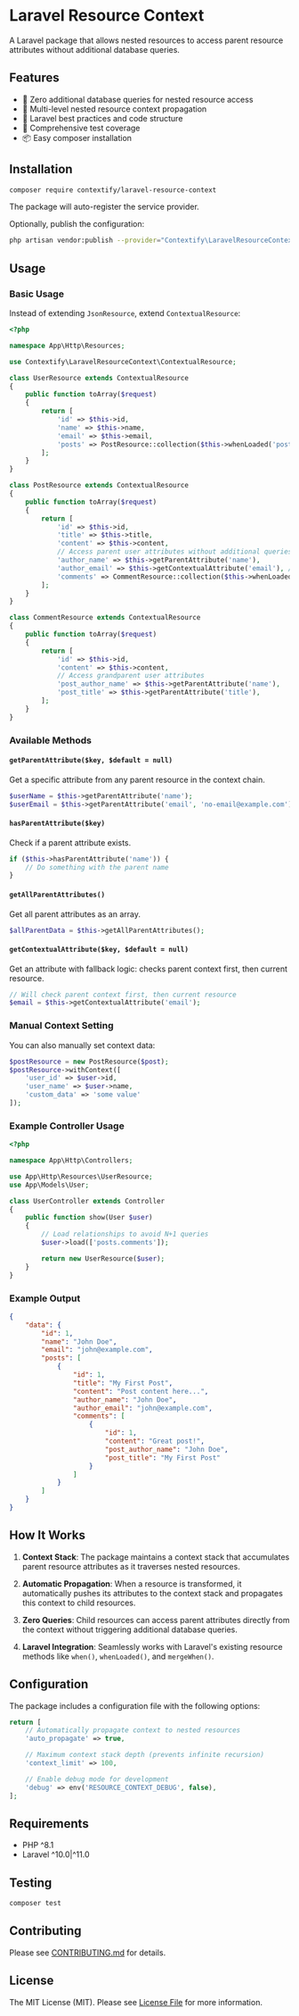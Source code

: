 # Laravel Resource Context

A Laravel package that allows nested resources to access parent resource attributes without additional database queries.

## Features

- 🚀 Zero additional database queries for nested resource access
- 🔗 Multi-level nested resource context propagation
- 🎯 Laravel best practices and code structure
- 🧪 Comprehensive test coverage
- 📦 Easy composer installation

## Installation

```bash
composer require contextify/laravel-resource-context
```

The package will auto-register the service provider.

Optionally, publish the configuration:

```bash
php artisan vendor:publish --provider="Contextify\LaravelResourceContext\ResourceContextServiceProvider" --tag="config"
```

## Usage

### Basic Usage

Instead of extending `JsonResource`, extend `ContextualResource`:

```php
<?php

namespace App\Http\Resources;

use Contextify\LaravelResourceContext\ContextualResource;

class UserResource extends ContextualResource
{
    public function toArray($request)
    {
        return [
            'id' => $this->id,
            'name' => $this->name,
            'email' => $this->email,
            'posts' => PostResource::collection($this->whenLoaded('posts')),
        ];
    }
}

class PostResource extends ContextualResource
{
    public function toArray($request)
    {
        return [
            'id' => $this->id,
            'title' => $this->title,
            'content' => $this->content,
            // Access parent user attributes without additional queries
            'author_name' => $this->getParentAttribute('name'),
            'author_email' => $this->getContextualAttribute('email'), // Fallback to current resource if not in parent
            'comments' => CommentResource::collection($this->whenLoaded('comments')),
        ];
    }
}

class CommentResource extends ContextualResource
{
    public function toArray($request)
    {
        return [
            'id' => $this->id,
            'content' => $this->content,
            // Access grandparent user attributes
            'post_author_name' => $this->getParentAttribute('name'),
            'post_title' => $this->getParentAttribute('title'),
        ];
    }
}
```

### Available Methods

#### `getParentAttribute($key, $default = null)`
Get a specific attribute from any parent resource in the context chain.

```php
$userName = $this->getParentAttribute('name');
$userEmail = $this->getParentAttribute('email', 'no-email@example.com');
```

#### `hasParentAttribute($key)`
Check if a parent attribute exists.

```php
if ($this->hasParentAttribute('name')) {
    // Do something with the parent name
}
```

#### `getAllParentAttributes()`
Get all parent attributes as an array.

```php
$allParentData = $this->getAllParentAttributes();
```

#### `getContextualAttribute($key, $default = null)`
Get an attribute with fallback logic: checks parent context first, then current resource.

```php
// Will check parent context first, then current resource
$email = $this->getContextualAttribute('email');
```

### Manual Context Setting

You can also manually set context data:

```php
$postResource = new PostResource($post);
$postResource->withContext([
    'user_id' => $user->id,
    'user_name' => $user->name,
    'custom_data' => 'some value'
]);
```

### Example Controller Usage

```php
<?php

namespace App\Http\Controllers;

use App\Http\Resources\UserResource;
use App\Models\User;

class UserController extends Controller
{
    public function show(User $user)
    {
        // Load relationships to avoid N+1 queries
        $user->load(['posts.comments']);

        return new UserResource($user);
    }
}
```

### Example Output

```json
{
    "data": {
        "id": 1,
        "name": "John Doe",
        "email": "john@example.com",
        "posts": [
            {
                "id": 1,
                "title": "My First Post",
                "content": "Post content here...",
                "author_name": "John Doe",
                "author_email": "john@example.com",
                "comments": [
                    {
                        "id": 1,
                        "content": "Great post!",
                        "post_author_name": "John Doe",
                        "post_title": "My First Post"
                    }
                ]
            }
        ]
    }
}
```

## How It Works

1. **Context Stack**: The package maintains a context stack that accumulates parent resource attributes as it traverses nested resources.

2. **Automatic Propagation**: When a resource is transformed, it automatically pushes its attributes to the context stack and propagates this context to child resources.

3. **Zero Queries**: Child resources can access parent attributes directly from the context without triggering additional database queries.

4. **Laravel Integration**: Seamlessly works with Laravel's existing resource methods like `when()`, `whenLoaded()`, and `mergeWhen()`.

## Configuration

The package includes a configuration file with the following options:

```php
return [
    // Automatically propagate context to nested resources
    'auto_propagate' => true,

    // Maximum context stack depth (prevents infinite recursion)
    'context_limit' => 100,

    // Enable debug mode for development
    'debug' => env('RESOURCE_CONTEXT_DEBUG', false),
];
```

## Requirements

- PHP ^8.1
- Laravel ^10.0|^11.0

## Testing

```bash
composer test
```

## Contributing

Please see [CONTRIBUTING.md](CONTRIBUTING.md) for details.

## License

The MIT License (MIT). Please see [License File](LICENSE.md) for more information.